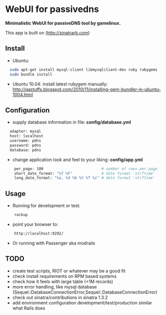 # WebUI for passivedns

**Minimalistic WebUI for passiveDNS tool by gamelinux.**

This app is built on (http://sinatrarb.com)

## Install

- Ubuntu:
````Bash
  sudo apt-get install mysql-client libmysqlclient-dev ruby rubygems
  sudo bundle install
````

- Ubuntu 10.04: install latest rubygem manually:
  http://qastuffs.blogspot.com/2010/11/installing-gem-bundler-in-ubuntu-1004.html

## Configuration
- supply database information in file: **config/database.yml**

````Bash
  adapter: mysql
  host: localhost
  username: pdns
  password: pdns
  database: pdns
````

- change application look and feel to your liking: **config/app.yml**

````Bash
    per_page: 100                          # number of rows per page
    short_date_format: "%T %F"             # date format 'strftime'
    long_date_format: "%a, %d %b %Y %T %z" # date format 'strftime'
````

## Usage

- Running for development or test:

````Bash
    rackup
````

- point your browser to:

````Bash
    http://localhost:9292/
````

- Or running with Passenger aka modrails

## TODO
- create test scripts, RIOT or whatever may be a good fit
- check install requirements on RPM based systems
- check how it feels with large table (+1M records)
- more error handling, like mysql database (Sequel::DatabaseConnectionError,Sequel::DatabaseConnectionError)
- check out sinatra/contributions in sinatra 1.3.2
- add environment configuration development/test/production similar what Rails does
